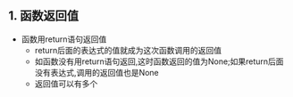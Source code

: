 ## 1. 函数返回值

* 函数用return语句返回值
    * return后面的表达式的值就成为这次函数调用的返回值
    * 如函数没有用return语句返回,这时函数返回的值为None;如果return后面没有表达式,调用的返回值也是None
    * 返回值可以有多个
